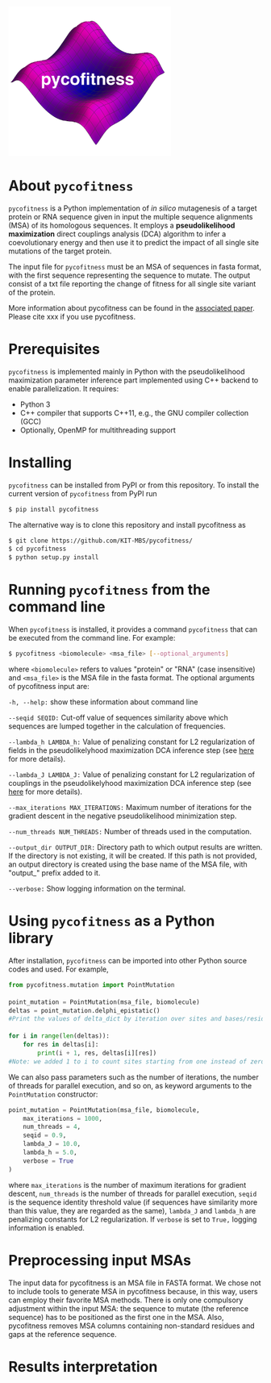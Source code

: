 <img width="322" alt="222" src="Logo.png">



# About `pycofitness`
`pycofitness` is a Python implementation of *in silico* mutagenesis of a target protein or RNA sequence given in input the multiple sequence alignments (MSA) of its homologous sequences. It employs a **__pseudolikelihood maximization__**  direct couplings analysis (DCA) algorithm to infer a coevolutionary energy and then use it to predict the impact of all single site mutations of the target protein. 

The input file for `pycofitness` must be an MSA of sequences in fasta format, with the first sequence representing the sequence to mutate. The output consist of a txt file reporting the change of fitness for all single site variant of the protein. 

More information about pycofitness can be found in the [associated paper](www.google.it). Please cite xxx if you use pycofitness.

# Prerequisites
`pycofitness` is implemented mainly in Python with the pseudolikelihood maximization parameter inference part implemented using C++ backend to enable parallelization. It requires: 
* Python 3
* C++ compiler that supports C++11, e.g., the GNU compiler collection (GCC)
* Optionally, OpenMP for multithreading support

# Installing

`pycofitness` can be installed from PyPI or from this repository. To install the current version of `pycofitness` from PyPI run 

```bash
$ pip install pycofitness
```
The alternative way is to clone this repository and install pycofitness as 

```bash
$ git clone https://github.com/KIT-MBS/pycofitness/
$ cd pycofitness
$ python setup.py install
```


# Running `pycofitness` from the command line
When `pycofitness` is installed, it provides a command `pycofitness` that can be executed from the command line.
For example:
```bash
$ pycofitness <biomolecule> <msa_file> [--optional_arguments]
``` 
where `<biomolecule>` refers to values "protein" or "RNA" (case insensitive) and `<msa_file>` is the MSA file in the fasta format. 
The optional arguments of pycofitness input are:

`-h, --help:` show these information about command line

`--seqid SEQID:` Cut-off value of sequences similarity above which sequences are lumped together in the calculation of frequencies.

`--lambda_h LAMBDA_h:` Value of penalizing constant for L2 regularization of fields in the pseudolikelyhood maximization DCA inference step (see [here](https://oup.silverchair-cdn.com/oup/backfile/Content_public/Journal/bioinformatics/36/7/10.1093_bioinformatics_btz892/2/bioinformatics_36_7_2264_s2.pdf?Expires=1702572670&Signature=02fkMyK1WmMFw69v-CfRjpNnzeLsLetV7xNIyi6RGIbgMYTyWjckjd4jxtF6XseVwe5E8JL2v4mWdUXm26C5pMtl5zlaN8zrWDanolXkgLI6dMK~9DvP-mZtEbQus49g34~wi7w~nXbBBtdzzlyFYLTlM1HIMn8i2TRzVAEKECdq~4UAccxZ1MIo1-A-fhsBqb8ZS0n7wqeimPFimgq~Tvi3nmiI1h0ud7eNh7JSaDQ-WPdIKRACOPEd1m1w5EP79NqgUuSlQvuKxnHvORaWwdTcZW0EtLpYk5-TtJWxU5szujvlrFCnSeFDeDWpX5darWr~O8Q35NfZaUsi0N8yCw__&Key-Pair-Id=APKAIE5G5CRDK6RD3PGA) for more details).

`--lambda_J LAMBDA_J:` Value of penalizing constant for L2 regularization of couplings in the pseudolikelyhood maximization DCA inference step (see [here](https://oup.silverchair-cdn.com/oup/backfile/Content_public/Journal/bioinformatics/36/7/10.1093_bioinformatics_btz892/2/bioinformatics_36_7_2264_s2.pdf?Expires=1702572670&Signature=02fkMyK1WmMFw69v-CfRjpNnzeLsLetV7xNIyi6RGIbgMYTyWjckjd4jxtF6XseVwe5E8JL2v4mWdUXm26C5pMtl5zlaN8zrWDanolXkgLI6dMK~9DvP-mZtEbQus49g34~wi7w~nXbBBtdzzlyFYLTlM1HIMn8i2TRzVAEKECdq~4UAccxZ1MIo1-A-fhsBqb8ZS0n7wqeimPFimgq~Tvi3nmiI1h0ud7eNh7JSaDQ-WPdIKRACOPEd1m1w5EP79NqgUuSlQvuKxnHvORaWwdTcZW0EtLpYk5-TtJWxU5szujvlrFCnSeFDeDWpX5darWr~O8Q35NfZaUsi0N8yCw__&Key-Pair-Id=APKAIE5G5CRDK6RD3PGA) for more details).

`--max_iterations MAX_ITERATIONS:` Maximum number of iterations for the gradient descent in the negative pseudolikelihood minimization step.

 `--num_threads NUM_THREADS:` Number of threads used in the computation.

 `--output_dir OUTPUT_DIR:` Directory path to which output results are written. If the directory is not existing, it will be created. If this path is not provided, an output directory is created using the base name of the MSA file, with "output_" prefix added to it.

 `--verbose:` Show logging information on the terminal.
 

# Using `pycofitness` as a Python library
After installation, `pycofitness` can be imported into other Python source codes and used. For example,  

```python 
from pycofitness.mutation import PointMutation

point_mutation = PointMutation(msa_file, biomolecule)
deltas = point_mutation.delphi_epistatic()
#Print the values of delta_dict by iteration over sites and bases/residues

for i in range(len(deltas)):
    for res in deltas[i]:
        print(i + 1, res, deltas[i][res])
#Note: we added 1 to i to count sites starting from one instead of zero.
```
We can also pass parameters such as the number of iterations, the number of threads for parallel execution, and so on, as 
keyword arguments to the `PointMutation` constructor:
```python 
point_mutation = PointMutation(msa_file, biomolecule,
    max_iterations = 1000,
    num_threads = 4,
    seqid = 0.9,
    lambda_J = 10.0,
    lambda_h = 5.0,
    verbose = True
)
```
where `max_iterations` is the number of maximum iterations for gradient descent, `num_threads` is the number of 
threads for parallel execution, `seqid` is the sequence identity threshold value (if sequences have similarity more than this value, they are regarded as the same), `lambda_J` and `lambda_h` are penalizing constants for L2 regularization. If `verbose` is set to `True,` logging information is enabled.

# Preprocessing input MSAs

The input data for pycofitness is an MSA file in FASTA format. We chose not to include tools to generate MSA in pycofitness because, in this way, users can employ
their favorite MSA methods. There is only one compulsory adjustment within the input MSA: the sequence
to mutate (the reference sequence) has to be positioned as the first one in the MSA. Also, pycofitness removes MSA columns containing non-standard
residues and gaps at the reference sequence.

# Results interpretation
